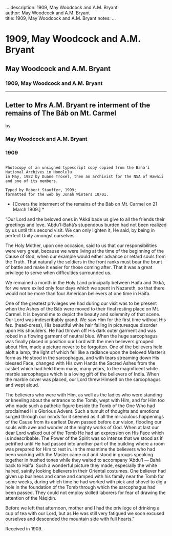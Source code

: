 ...
description: 1909, May Woodcock and A.M. Bryant  
author: May Woodcock and A.M. Bryant  
title: 1909, May Woodcock and A.M. Bryant 
notes:
...


# 1909, May Woodcock and A.M. Bryant  
## May Woodcock and A.M. Bryant  
### 1909, May Woodcock and A.M. Bryant  

------




##  Letter to Mrs A.M. Bryant re interment of the remains of The Báb on Mt. Carmel  
by 

###  May Woodcock and A.M. Bryant 

###  1909 

```

Photocopy of an unsigned typescript copy copied from the Bahá’í National Archives in Honolulu
in May, 1982 by Duane Troxel, then an archivist for the NSA of Hawaii and one of its members.

Typed by Robert Stauffer, 1999;
formatted for the web by Jonah Winters 10/01.

```

* [Covers the interment of the remains of the Báb on Mt. Carmel on 21 March 1909.] *  

“Our Lord and the beloved ones in ‘Akká bade us give to all the friends their greetings and love. ‘Abdu’l-Bahá’s stupendous burden had not been realized by us until this second visit. We can only lighten it, He said, by being in perfect Unity amongst ourselves.   

The Holy Mother, upon one occasion, said to us that our responsibilities were very great, because we were living at the time of the beginning of the Cause of God, when our example would either advance or retard souls from the Truth. That naturally the soldiers in the front ranks must bear the brunt of battle and make it easier for those coming after. That it was a great privilege to serve when difficulties surrounded us.   

We remained a month in the Holy Land principally between Haifa and ‘Akká, for we were exiled only four days which we spent in Nazareth, so that there would not be more than four American believers at one time in Haifa.   

One of the greatest privileges we had during our visit was to be present when the Ashes of the Báb were moved to their final resting place on Mt. Carmel. It is beyond me to depict the beauty and solemnity of that scene. Our Lord was indescribably grand. We saw Him for the first time without His fez. (head-dress), His beautiful white hair falling in picturesque disorder upon His shoulders. He had thrown off His dark outer garment and was robed in a flowing garment of neutral blue. When the huge sarcophagus was finally placed in position our Lord with the men believers grouped about Him, made a picture never to be forgotten. One of the believers held aloft a lamp, the light of which fell like a radiance upon the beloved Master’s form as He stood in the sarcophagus, and with tears streaming down His blessed Face, changed with His own Hands the Sacred Ashes from the casket which had held them many, many years, to the magnificent white marble sarcophagus which is a loving gift of the believers of India. When the marble cover was placed, our Lord threw Himself on the sarcophagus and wept aloud.   

The believers who were with Him, as well as the ladies who were standing or kneeling about the entrance to the Tomb, wept with Him, and for Him too who made such a pathetic figure beside the Tomb of the One Who had proclaimed His Glorious Advent. Such a tumult of thoughts and emotions surged through our minds for it seemed as if all the miraculous happenings of the Cause from its earliest Dawn passed before our vision, flooding our souls with awe and wonder at the mighty works of God. When at last our dear Lord walked out of the Tomb He had an expression on His Face which is indescribable. The Power of the Spirit was so intense that we stood as if petrified until He had passed into another part of the building where a room was prepared for Him to rest in. In the meantime the believers who had been working with the Master came out and stood in groups speaking together in hushed tones while they waited to accompany ‘Abdu’l — Bahá back to Haifa. Such a wonderful picture they made, especially the white haired, saintly looking believers in their Oriental costumes. One believer had given up business and came and camped with his family near the Tomb for some weeks, during which time he had worked with pick and shovel to dig a hole in the foundation of the Tomb through which the sarcophagus had been passed. They could not employ skilled laborers for fear of drawing the attention of the Náqiḍín.   

Before we left that afternoon, mother and I had the privilege of drinking a cup of tea with our Lord, but as He was still very fatigued we soon excused ourselves and descended the mountain side with full hearts.”   

Received in 1909.